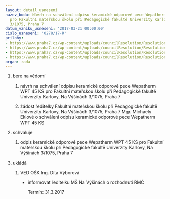 ```yaml
---
layout: detail_usneseni
nazev_bodu: Návrh na schválení odpisu keramické odporové pece Wepatherm WPT 45 KS
  pro Fakultní mateřskou školu při Pedagogické fakultě Univerzity Karlovy, Na Výšinách
  3/1075, Praha 7
datum_vzniku_usneseni: '2017-03-21 00:00:00'
cislo_usneseni: '0278/17-R'
prilohy:
- https://www.praha7.cz/wp-content/uploads/councilResolution/Resolutions/28951/export/Duvodovazprava~182307.docx
- https://www.praha7.cz/wp-content/uploads/councilResolution/Resolutions/28951/export/Zadostoodpis~182306.jpg
- https://www.praha7.cz/wp-content/uploads/councilResolution/Resolutions/28951/export/Technickyposudek~182305.jpg
- https://www.praha7.cz/wp-content/uploads/councilResolution/Resolutions/28951/export/export~296451.pdf
organ: rada
---
```

<ol id="urzList" class="urzList_view"><li id="" class="urzClass1"><span name="1">bere na vědomí</span><ol class="urzOlClass"><li style="text-align: left;" id="" class="urzClass2"><span><p>návrh na schválení odpisu keramické odporové pece Wepatherm WPT 45 KS pro Fakultní mateřskou školu při Pedagogické fakultě Univerzity Karlovy, Na Výšinách 3/1075, Praha 7</p></span></li><li style="text-align: left;" id="" class="urzClass2"><span><p>žádost ředitelky Fakultní mateřskou školu při Pedagogické fakultě Univerzity Karlovy, Na Výšinách 3/1075, Praha 7 Mgr. Michaely Eklové o schválení odpisu keramické odporové pece Wepatherm WPT 45 KS</p></span></li></ol></li><li id="" class="urzClass1"><span name="24">schvaluje</span><ol class="urzOlClass"><li style="text-align: left;" id="" class="urzClass2"><span><p>odpis keramické odporové pece Wepatherm WPT 45 KS pro Fakultní mateřskou školu při Pedagogické fakultě Univerzity Karlovy, Na Výšinách 3/1075, Praha 7</p></span></li></ol></li><li class="urzClass1" id="urzUkoly"><span name="1">ukládá</span><ol class="urzOlClass"><li class="urzClass2"><span><p>VED OŠK Ing. Dita Výborová</p></span><ul class="urzUlClass"><li class="urzClass3"><span><p>informovat ředitelku MŠ Na Výšinách o rozhodnutí RMČ</p></span><span class="urzUkolTermin">  Termín:&nbsp;31.3.2017</span></li></ul></li></ol></li></ol>